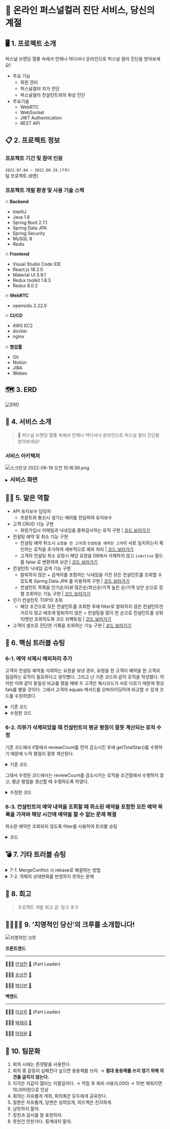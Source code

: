 # 🎨 온라인 퍼스널컬러 진단 서비스, 당신의 계절

## 🖥 1. 프로젝트 소개

퍼스널 브랜딩 열풍 속에서 언제나 어디서나 온라인으로 퍼스널 컬러 진단을 받아보세요!

- 주요 기능
  - 회원 관리
  - 퍼스널컬러 자가 진단
  - 퍼스널컬러 컨설턴트와의 화상 진단
- 주요기술
  - WebRTC
  - WebSocket
  - JWT Authentication
  - REST API

## 📋 2. 프로젝트 정보

### 프로젝트 기간 및 참여 인원

`2022.07.04 ~ 2022.08.19.(7주)`
<br>
팀 프로젝트 (6명)

### 프로젝트 개발 환경 및 사용 기술 스택

🔥 **Backend**

- IntelliJ
- Java 1.8
- Spring Boot 2.7.1
- Spring Data JPA
- Spring Security
- MySQL 8
- Redis

🔥 **Frontend**

- Visual Studio Code IDE
- React.js 18.2.0
- Material UI 5.9.1
- Redux toolkit 1.8.3
- Redux 8.0.2

🔥 **WebRTC**

- openvidu 2.22.0

🔥 **CI/CD**

- AWS EC2
- docker
- nginx

🔥 **협업툴**

- Git
- Notion
- JIRA
- Webex

## 🗺️ 3. ERD
![ERD](images/yourseason_erd.png)

## 📜 4. 서비스 소개

> 🎨 퍼스널 브랜딩 열풍 속에서 언제나 어디서나 온라인으로 퍼스널 컬러 진단을 받아보세요!

### 서비스 아키텍처

![스크린샷 2022-08-19 오전 10.16.56.png](images/%EA%B8%B0%EC%88%A0%EC%8A%A4%ED%83%9D.png)


<details>
  <summary><b><font size="+1">서비스 화면</font></b></summary>

### 메인페이지

- 사이트에 대한 간단한 소개가 나와 있습니다.
- 컨설팅 횟수가 가장 많은 Top10의 컨설턴트 목록을 보여주고 있습니다.

![메인화면](images/%EB%A9%94%EC%9D%B8%ED%99%94%EB%A9%B4.gif)

### 회원가입

- 회원가입시 이메일 인증 기능을 구현하였고, 사용자 유형에서 일반사용자 또는 컨설턴트를 선택해 본인 역할에 맞는 회원으로 가입할 수 있습니다.
- 컨설턴트로 회원가입시에는 자격증 정보를 입력하도록 했습니다.

![회원가입](images/%ED%9A%8C%EC%9B%90%EA%B0%80%EC%9E%85.gif)

### 로그인

- 비밀번호찾기 기능을 사용할 수 있습니다.
- 이메일 주소 저장 버튼을 통해 자신의 이메일을 저장해놓을 수 있습니다.

![로그인](images/%EB%A1%9C%EA%B7%B8%EC%9D%B8.gif)

### 컨설턴트 목록

- 컨설턴트 목록 페이지에서 인기순, 평점순, 리뷰순, 가격순 등으로 정렬기능을 제공합니다.
- 컨설턴트 검색 기능을 제공하며, 해당 컨설턴트 클릭시 예약페이지로 이동합니다.

![컨설턴트 목록페이지](images/%EC%BB%A8%EC%84%A4%ED%84%B4%ED%8A%B8%20%EB%AA%A9%EB%A1%9D%ED%8E%98%EC%9D%B4%EC%A7%80.gif)

### 컨설팅 예약

- 예약페이지에서 해당 컨설턴트의 휴무일과, 예약 가능한 날짜,시간 정보를 얻을 수 있습니다.
- 사용자는 원하는 날짜와 시간, 요청사항을 입력하고 예약하기 버튼을 통해 컨설팅 예약을 진행할 수 있습니다.

<img src="images/%EC%BB%A8%EC%84%A4%ED%8C%85%20%EC%98%88%EC%95%BD.gif" alt="컨설팅 예약" style="zoom:200%;" />

### 1:1 화상진단 입장-컨설턴트

- 화면 우측 하단의 방만들기 버튼을 클릭하면, 예약 정보 목록이 뜹니다.
- 시간에 맞는 컨설팅을 선택하면 방이 생성되고, 사용자가 입장할 수 있습니다.

<img src="images/1%EB%8C%801%20%ED%99%94%EC%83%81%20%EC%A7%84%EB%8B%A8.gif" alt="컨설턴트 화상 화면.gif" style="zoom: 200%;" />

### 1:1 화상진단 입장-사용자

- 화면 우측 하단의 방만들기 버튼을 클릭하여, 시간에 맞는 컨설팅 룸에 입장해 컨설팅을 진행하게 됩니다.

- 입장 후 우측 하단에 화면조정 기능을 통해 진단을 위해 색조/밝기/채도를 컨설팅하기에 가장 알맞은 상태로 조절할 수 있습니다.

  <img src="images/%EA%B3%A0%EA%B0%9D%20%ED%99%94%EC%83%81%20%ED%99%94%EB%A9%B4.gif" alt="고객 화상 화면" style="zoom:200%;" />

### 1:1 화상 진단

- 사용자 카메라 왼쪽 하단부에 버튼을 클릭해 드레이프 천을 대체할 여러가지 모양의 컬러판을 생성할 수 있고, 높낮이를 조절할 수 있습니다.
- 우측에 있는 진단표를 통해 진단이 진행되며, 컬러 팔레트를 통해 베스트 컬러와 워스트 컬러를 추가할 수 있습니다.

<img src="images/1%EB%8C%801%20%ED%99%94%EC%83%81%20%EC%A7%84%EB%8B%A8.gif" alt="1대1 화상 진단" style="zoom:200%;" />

### 결과표 제공

- 컨설팅이 끝나고 컨설턴트가 종료버튼을 누르면, 코멘트, 진단 결과 톤, 베스트/워스트 컬러셋, 진단결과 이미지가 저장됩니다.
- 사용자는 마이페이지 지난진단결과에서 진단결과를 확인할 수 있습니다.

<img src="images/%EC%A7%84%EB%8B%A8%20%EA%B2%B0%EA%B3%BC%ED%91%9C%20%EC%A0%9C%EA%B3%B5.gif" alt="진단 결과표 제공" style="zoom:200%;" />

### 자가 진단

- 자가진단을 통해 스스로 베스트 컬러와 워스트 컬러를 찾을 수 있습니다.

<img src="images/%EC%9E%90%EA%B8%B0%EC%A7%84%EB%8B%A8.gif" alt="자기진단.gif" style="zoom:200%;" />

### 마이페이지 - 고객

- 사용자는 마이페이지에서 예약기록, 진단결과, 작성한 후기 조회를 확인할 수 있습니다.
- 예약을 취소할 수 있으며 진단기록을 토대로 후기를 작성/수정/삭제 할 수 있습니다.

![유저마이페이지(1)](images/%EC%9C%A0%EC%A0%80%EB%A7%88%EC%9D%B4%ED%8E%98%EC%9D%B4%EC%A7%80(1).gif)

### 마이페이지 - 컨설턴트

- 컨설턴트는 마이페이지에서 본인에게 들어온 예약과 후기를 확인 할 수 있으며, 휴무일과 근무일 지정을 할 수 있습니다. 개인정보 수정을 통해 자기소개/진단비용 등을 수정할 수 있습니다.

![컨설턴트 마이페이지.gif](images/%EC%BB%A8%EC%84%A4%ED%84%B4%ED%8A%B8%20%EB%A7%88%EC%9D%B4%ED%8E%98%EC%9D%B4%EC%A7%80.gif)

</details>

## 💁🏻‍ 5. 맡은 역할
- API 유지보수 담당자
  - 프론트와 통신시 생기는 에러를 전담하여 유지보수
- 고객 CRUD 기능 구현
  - 회원가입시 이메일과 닉네임을 중복검사하는 로직 구현 
    |
    [코드 보러가기](https://github.com/ehoi-loveyourself/yourseasons/blob/7ef8dc9bac9637e6deb1a93468fcee8497d74ac9/backend/src/main/java/com/yourseason/backend/member/consultant/service/ConsultantService.java#L43-L44)
- 컨설팅 예약 및 취소 기능 구현
  - 컨설팅 예약 취소시 `요청을 한 고객`과 `컨설팅을 예약한 고객`이 서로 일치하는지 확인하는 로직을 추가하여 세부적으로 예외 처리
    |
    [코드 보러가기](https://github.com/ehoi-loveyourself/yourseasons/blob/7ef8dc9bac9637e6deb1a93468fcee8497d74ac9/backend/src/main/java/com/yourseason/backend/reservation/service/ReservationService.java#L59-L74)
  - 고객의 컨설팅 취소 요청시 해당 요청을 DB에서 삭제하지 않고 `isActive` 필드를 false 로 변환하여 보관
    |
    [코드 보러가기](https://github.com/ehoi-loveyourself/yourseasons/blob/7ef8dc9bac9637e6deb1a93468fcee8497d74ac9/backend/src/main/java/com/yourseason/backend/common/domain/BaseTimeEntity.java#L34-L37)
- 컨설턴트 닉네임 검색 기능 구현
  - 탈퇴하지 않은 + 검색어를 포함하는 닉네임을 가진 모든 컨설턴트를 조회할 수 있도록 Spring Data JPA 를 이용하여 구현
    |
    [코드 보러가기](https://github.com/ehoi-loveyourself/yourseasons/blob/7ef8dc9bac9637e6deb1a93468fcee8497d74ac9/backend/src/main/java/com/yourseason/backend/member/consultant/service/ConsultantService.java#L106-L120)
  - 컨설턴트 목록을 인기순/리뷰 많은순/최신순/가격 높은 순/가격 낮은 순으로 정렬 조회하는 기능 구현
    |
    [코드 보러가기](https://github.com/ehoi-loveyourself/yourseasons/blob/7ef8dc9bac9637e6deb1a93468fcee8497d74ac9/backend/src/main/java/com/yourseason/backend/member/consultant/service/ConsultantService.java#L75-L104)
- 인기 컨설턴트 TOP10 조회
  - 해당 조건으로 모든 컨설턴트를 조회한 후에 filter로 탈퇴하지 않은 컨설턴트만 거르지 않고 애초에 탈퇴하지 않은 + 컨설팅을 많이 한 순으로 컨설턴트를 상위 10명만 조회하도록 코드 리팩토링
  |
  [코드 보러가기](https://github.com/ehoi-loveyourself/yourseasons/blob/7ef8dc9bac9637e6deb1a93468fcee8497d74ac9/backend/src/main/java/com/yourseason/backend/member/consultant/service/ConsultantService.java#L122-L136)
- 고객이 셀프로 진단한 기록을 조회하는 기능 구현
  |
  [코드 보러가기](https://github.com/ehoi-loveyourself/yourseasons/blob/7ef8dc9bac9637e6deb1a93468fcee8497d74ac9/backend/src/main/java/com/yourseason/backend/member/customer/service/CustomerService.java#L134-L161)


## 🔫 6. 핵심 트러블 슈팅
### 6-1. 예약 삭제시 예외처리 추가

고객이 컨설팅 예약을 삭제하는 요청을 보낸 경우, 요청을 한 고객이 예약을 한 고객과 점검하는 로직이 필요하다고 생각했다. 그리고 난 기존 코드와 같이 로직을 작성했다. 하지만 이와 같이 동일성 비교를 했을 때에 두 고객은 해시코드가 서로 다르기 때문에 항상 fals를 뱉을 것이다. 그래서 고객의 equals 메서드를 오버라이딩하여 비교할 수 있게 코드를 수정하였다.

<details>
  <summary>기존 코드</summary>

  ```java
  @Service 
  public class ReservationService {
      // 생략

      public Message deleteReservation(Long customerId, Long reservationId) {
          // 생략
          if (customer != reservation.getCustomer()) {
              throw new WrongAccessException(WRONG_ACCESS);
          }
          // 생략
      }
  }
  ```
</details>

<details>
  <summary>수정한 코드 </summary>

- `equals` 메서드 오버라이딩

    ```java
    @Entity
    public class Customer extends Member {
        // 생략
    
        @Override
        public boolean equals(Object o) {
            return o instanceof Member && this.getEmail().equals(((Member) o).getEmail());
        }
    
        @Override
        public int hashCode() {
            return Objects.hash(this.getEmail());
        }
    }
    ```

- 서비스 로직 수정

    ```java
    @Service 
    public class ReservationService {
        public Message deleteReservation(Long customerId, Long reservationId) {   
            // 생략
            if (!customer.equals(reservation.getCustomer())) {
                throw new WrongAccessException(WRONG_ACCESS);
            }  
            // 생략
        }
    }
    ```
</details>


### 6-2. 리뷰가 삭제되었을 때 컨설턴트의 평균 평점이 잘못 계산되는 로직 수정

기존 코드에서 if절에서 reviewCount를 먼저 감소시킨 후에 getTotalStar()를 수행하기 때문에 누적 평점이 잘못 계산된다.

<details>
  <summary>기존 코드</summary>

  ```java
  @Entity
  public class Consultant extends Member {
      // 생략
  
      public void updateStarAverageByDeletedReview(int star) {
          if (--reviewCount > 0) {
              starAverage = (getTotalStar() - star) / reviewCount;
          } else {
              starAverage = 0;
          }
      }
  
      private double getTotalStar() {
          return starAverage * reviewCount;
      }
  }
  ```
</details>

그래서 수정된 코드에서는 reviewCount를 감소시키는 로직을 조건절에서 수행하지 않고, 평균 평점을 갱신할 때 수행하도록 하였다.

<details>
  <summary>수정한 코드</summary>

  ```java
  @Entity
  public class Consultant extends Member {
      // 생략 
  
      public void updateStarAverageByDeletedReview(int star) {
          if (reviewCount - 1 > 0) {
              starAverage = (getTotalStar() - star) / --reviewCount;
          } else {
              starAverage = 0;
          }
      }
  
      private double getTotalStar() {
          return starAverage * reviewCount;
      }
  }
  ```
</details>

### 6-3. 컨설턴트의 예약 내역을 조회할 때 취소된 예약을 포함한 모든 예약 목록을 가져와 해당 시간에 예약을 할 수 없는 문제 해결

취소된 예약은 조회되지 않도록 filter를 사용하여 트러블 슈팅

<details>
  <summary>코드</summary>

  ```java
  @Service
  public class ConsultantService {
      // 생략
  
      public ConsultantResponse getConsultantDetail(Long consultantId) {
          // 생략
  
          // 컨설턴트의 예약 내역을 가져올 때
          List<ReservationListResponse> reservations = consultant.getReservations()
                  .stream()
                  // 취소되지 않은 예약만 가져오도록 트러블 슈팅
                  .filter(Reservation::isActive)
                  .map(reservation -> ReservationListResponse.builder()
                          .reservationId(reservation.getId())
                          .reservationDate(reservation.getDate())
                          .reservationTime(reservation.getTime())
                          .request(reservation.getRequest())
                          .build())
                  .collect(Collectors.toList());
          // 생략
      }
  }
  ```
</details>

## 💣 7. 기타 트러블 슈팅

<details>
  <summary>7-1. MergeConflict 시 rebase로 해결하는 방법</summary>

[깃랩 충돌 해결 방법](https://velog.io/@ehoiloveyourself/%EA%B9%83%EB%9E%A9-%EC%B6%A9%EB%8F%8C-%ED%95%B4%EA%B2%B0)
</details>

<details>
  <summary>7-2. 객체의 상태변화를 반영하지 못하는 문제</summary>

객체의 상태를 변화시키고 respository에 save() 하지 않아서 생기는 문제였다.

  ```java
  consultantRepository.save(consultant);
  ```
</details>

## 🤔 8. 회고

>프로젝트 개발 회고 글: 링크 추가

## 👨‍👨‍👧‍👧 9. ’치명적인 당신’의 크루를 소개합니다!

![치명적인 크루](images/%EC%B9%98%EB%AA%85%EC%A0%81%EC%9D%B8%20%ED%81%AC%EB%A3%A8.jpg)

**프론트엔드**

------

🧑🏻‍💻 [안성진](https://github.com/anveloper) [📧](mailto:hitedin@gmail.com) (Part Leader)

🧑🏻‍💻 [송상진](https://github.com/DebSang) [📧](mailto:tkdwls180622@gmail.com)

👩🏻‍💻 [박다빈](https://github.com/elqla) [📧](mailto:elqla19@gmail.com)

**백엔드**

------

🧑🏻‍💻 [이상우](https://github.com/swoody1101) [📧](mailto:swoody1101@gmail.com) (Part Leader)

👩🏻‍💻 [박태이](https://github.com/ehoi-loveyourself) [📧](mailto:ehoi.loveyourself@gmail.com)

👩🏻‍💻 [어정윤](https://github.com/jeongyuneo) [📧](mailto:piq2255@gmail.com)

## 🎯 10. 팀문화

1. 회의 시에는 존댓말을 사용한다.
2. 회의 중 갈등이 심해진다 싶으면 용용체를 쓰자. → **절대 용용체를 쓰지 않기 위해 의견을 굽히지 않는다.**
3. 지각은 지갑이 열리는 지름길이다. → 적립 후 회비 사용(5,000) → 10번 채워지면 10,000원으로 인상
4. 회의는 자유롭게 개최, 회의록은 모두에게 공유한다.
5. 질문은 자유롭게, 답변은 성의있게, 피드백은 진지하게.
6. 남탓하지 말자.
7. 칭찬과 감사를 잘 표현하자.
8. 못한건 안한거다. 핑계대지 말자.